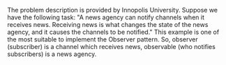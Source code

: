 The problem description is provided by Innopolis University.
Suppose we have the following task: "A news agency can notify channels when it receives news. Receiving news is what
changes the state of the news agency, and it causes the channels to be notified." 
This example is one of the most suitable to implement the Observer pattern. So, observer (subscriber) is a channel which receives news, observable (who notifies 
subscribers) is a news agency.
